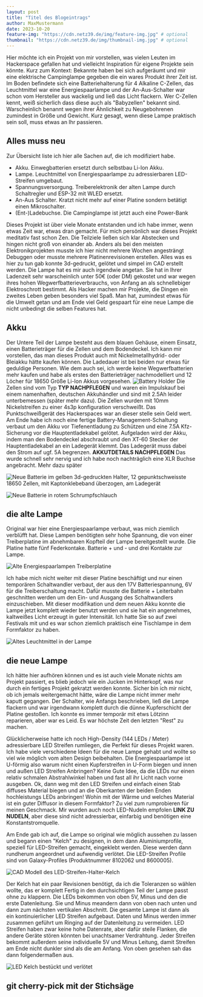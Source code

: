 ```yaml
---
layout: post
title: "Titel des Blogeintrags"
author: MaxMustermann
date: 2023-10-20
feature-img: "https://cdn.netz39.de/img/feature-img.jpg" # optional
thumbnail: "https://cdn.netz39.de/img/thumbnail-img.jpg" # optional
---
```


Hier möchte ich ein Projekt von mir vorstellen, was vielen Leuten im Hackerspace gefallen hat 
und vielleicht Inspiration für eigene Projekte sein könnte. Kurz zum Kontext: Bekannte haben 
bei sich aufgeräumt und mir eine elektrische Campinglampe gegeben die ein wares Produkt ihrer Zeit ist.
Im Boden befindete sich eine Batteriehalterung für 4 Alkaline C-Zellen, das Leuchtmittel war eine Energiespaarlampe und der An-Aus-Schalter war schon vom Hersteller aus wackelig und ließ das Licht flackern.
Wer C-Zellen kennt, weiß sicherlich dass diese auch als "Babyzellen" bekannt sind. Warscheinlich benannt wegen ihrer Ähnlichkeit zu Neugebohrenen zumindest in Größe und Gewicht. Kurz gesagt, wenn diese Lampe praktisch sein soll, muss etwas an Ihr passieren.

## Alles muss neu

Zur Übersicht liste ich hier alle Sachen auf, die ich modifiziert habe.

- Akku. Einwegbatterien ersetzt durch selbstbau Li-Ion Akku.
- Lampe. Leuchtmittel von Energiespaarlampe zu adressierbaren LED-Streifen umgebaut.
- Spannungsversorgung. Treiberelektronik der alten Lampe durch Schaltregler und ESP-32 mit WLED ersetzt.
- An-Aus Schalter. Kratzt nicht mehr auf einer Platine sondern betätigt einen Mikroschalter.
- (Ent-)Ladebuchse. Die Campinglampe ist jetzt auch eine Power-Bank

Dieses Projekt ist über viele Monate entstanden und ich habe immer, wenn etwas Zeit war, etwas dran gemacht.
Für mich persönlich war dieses Projekt meditativ fast schon Zen. Die Teilziele ließen sich klar Abstecken und 
hingen nicht groß von einander ab. Anders als bei den meisten Elektronikprojekten musste ich hier nicht mehrere Wochen angesträngt Debuggen oder musste mehrere Platinenrevisionen erstellen. Alles was es hier zu tun gab konnte 3d-gedruckt, gelötet und simpel im CAD erstellt werden.
Die Lampe hat es mir auch irgendwie angetan. Sie hat in Ihrer Ladenzeit sehr warscheinlich unter 50€ (oder DM) gekostet und war wegen ihres hohen Wegwerfbatterieverbrauchs, von Anfang an als schnellebiger Elektroschrott bestimmt. Als Hacker machen mir Projekte, die Dingen ein zweites Leben geben besonders viel Spaß.
Man hat, zumindest etwas für die Umwelt getan und am Ende viel Geld gespaart für eine neue Lampe die nicht unbedingt die selben Features hat.

## Akku

Der Untere Teil der Lampe besteht aus dem blauen Gehäuse, einem Einsatz, einen Batterieträger für die Zellen und dem Bodendeckel. Ich kann mir vorstellen, das man dieses Produkt auch mit Nickelmetallhydrid- oder Bleiakku hätte kaufen können. Die Ladedauer ist bei beiden nur etwas für geduldige Personen. 
Wie dem auch sei, ich werde keine Wegwerfbatterien mehr kaufen und habe als erstes den Batterieträger nachmodelliert und 12 Löcher für 18650 Größe Li-Ion Akkus vorgesehen. 
![Battery Holder](./blog-wled-camping-lamp/battery_holder.png)
Die Zellen sind vom Typ **TYP NACHPFLEGEN** und waren ein Impulskauf bei einem namenhaften, deutschen Akkuhändler und sind mit 2.5Ah leider unterbemessen (später mehr dazu). 
Die Zellen wurden mit 10mm Nickelstreifen zu einer 4s3p konfiguration verschweißt. Das Punktschweißgerät des Hackerspaces war an dieser stelle sein Geld wert. Am Ende habe ich noch eine fertige Battery-Management-Schaltung verbaut um den Akku vor Tiefenentladung zu Schützen und eine 7.5A Kfz-Sicherung vor die Hauptentladekabel gelötet. 
Aufgeladen wird der Akku, indem man den Bodendeckel abschraubt und den XT-60 Stecker der Hauptentladekabel an ein Ladegerät klemmt. Das Ladegerät muss dabei den Strom auf ugf. 5A begrenzen. **AKKUTDETAILS NACHPFLEGEN**
Das wurde schnell sehr nervig und ich habe noch nachträglich eine XLR Buchse angebracht. Mehr dazu später

![Neue Batterie im gelben 3d-gedruckten Halter, 12 gepunktschweisste 18650 Zellen, mit Kaptonklebeband überzogen, am Ladegerät](./blog-wled-camping-lamp/new_battery_charging.jpg)

![Neue Batterie in rotem Schrumpfschlauch](./blog-wled-camping-lamp/battery_finished.jpg)


## die alte Lampe

Original war hier eine Energiespaarlampe verbaut, was mich ziemlich verblüfft hat. Diese Lampen benötigten sehr hohe Spannung, die von einer Treiberplatine im abnehmbaren Kopfteil der Lampe bereitgestellt wurde.
Die Platine hatte fünf Federkontake. Batterie + und - und drei Kontakte zur Lampe.

![Alte Energiespaarlampen Treiberplatine](./blog-wled-camping-lamp/old_driver_pcb.jpg)

Ich habe mich nicht weiter mit dieser Platine beschäftigt und nur einen temporären Schaltwandler verbaut, der aus den 17V Batteriespannung, 6V für die Treiberschaltung macht. Dafür musste die Batterie + Leiterbahn geschnitten werden um den Ein- und Ausgang des Schaltwandlers einzuschieben. Mit dieser modifikation und dem neuen Akku konnte die Lampe jetzt komplett wieder benutzt werden und sie hat ein angenehmes, kaltweißes Licht erzeugt in guter Intensität. Ich hatte Sie so auf zwei Festivals mit und es war schon ziemlich praktisch eine Tischlampe in dem Formfaktor zu haben.

![Altes Leuchtmittel in der Lampe](./blog-wled-camping-lamp/old_lamp_unaltered.jpg)

## die neue Lampe

Ich hätte hier aufhören können und es ist auch viele Monate nichts am Projekt passiert, es blieb jedoch wie ein Jucken im Hinterkopf, was nur durch ein fertiges Projekt gekratzt werden konnte. 
Sicher bin ich mir nicht, ob ich jemals weitergemacht hätte, wäre die Lampe nicht immer mehr kaputt gegangen. Der Schalter, wie Anfangs beschrieben, ließ die Lampe flackern und war irgendwann komplett durch die dünne Kupferschicht der Platine gestoßen. Ich konnte es immer temporär mit etws Lötzinn reparieren, aber war es Leid. Es war höchste Zeit den letzten "Rest" zu machen. 

Glücklicherweise hatte ich noch High-Density (144 LEDs / Meter) adressierbare LED Streifen rumliegen, die Perfekt für dieses Projekt waren. Ich habe viele verschiedene Ideen für die neue Lampe gehabt und wollte so viel wie möglich vom alten Design beibehalten. 
Die Energiespaarlampe ist U-förmig also warum nicht einen Kupferstreifen in U-Form biegen und innen und außen LED Streifen Anbringen? Keine Gute Idee, da die LEDs nur einen relativ schmalen Abstrahlwinkel haben und fast all ihr Licht nach vorne ausgeben. 
Ok, dann weg mit den LED Streifen und einfach einen Stab diffuses Material biegen und an die Oberkanten der beiden Enden hochleistungs LEDs anbringen! Wohin mit der Wärme und welches Material ist ein guter Diffusor in diesem Formfaktor? Zu viel zum rumprobieren für meinen Geschmack. Mir wurden auch noch LED-Nudeln empfolen **LINK ZU NUDELN**, aber diese sind nicht adressierbar, einfarbig und benötigen eine Konstantstromquelle. 

Am Ende gab ich auf, die Lampe so original wie möglich aussehen zu lassen und begann einen "Kelch" zu designen, in dem dann Aluminiumprofile, speziell für LED-Streifen gemacht, eingeklebt werden. Diese werden dann rundherum angeordnet und aufwendig verlötet.
Die LED-Streifen Profile sind von Galaxy-Profiles (Produktnummer 8102062 und 8600005).

![CAD Modell des LED-Streifen-Halter-Kelch](./blog-wled-camping-lamp/led_strip_holder.png)

Der Kelch hat ein paar Revisionen benötigt, da ich die Toleranzen so wählen wollte, das er komplett Fertig in den durchsichtigen Teil der Lampe passt ohne zu klappern. 
Die LEDs bekommen von oben 5V, Minus und den die erste Datenleitung. Sie und Minus meandern dann von oben nach unten und dann zum nächsten vertikalen Abschnitt. Die gesamte Lampe ist dann als ein kontinuierlicher LED Streifen aufgebaut. 
Daten und Minus werden immer zusammen geführt um Ringing auf der Datenleitung zu vermeiden. LED Streifen haben zwar keine hohe Datenrate, aber dafür steile Flanken, die andere Geräte stören könnten bei unachtsamer Verdrahtung. 
Jeder Streifen bekommt außerdem seine individuelle 5V und Minus Leitung, damit Streifen am Ende nicht dunkler sind als die am Anfang. 
Von oben gesehen sah das dann folgendermaßen aus.

![LED Kelch bestückt und verlötet](./blog-wled-camping-lamp/led_chalice_soldered_up.jpg)


## git cherry-pick mit der Stichsäge

